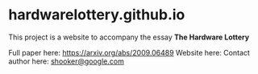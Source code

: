 # hardwarelottery.github.io

This project is a website to accompany the essay **The Hardware Lottery**

Full paper here: https://arxiv.org/abs/2009.06489
Website here:
Contact author here: shooker@google.com

